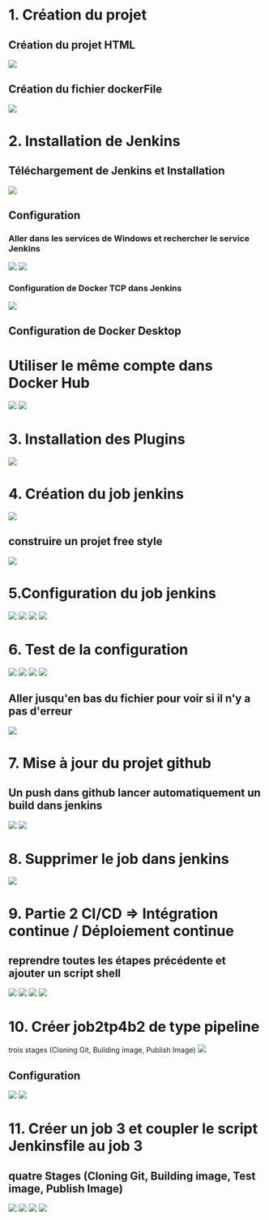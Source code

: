 <h1>1. Création du projet</h1>
<h2>Création du projet HTML</h2>
<img src="captures/1.docker file.PNG">
<h2>Création du fichier dockerFile</h2>
<img src="captures/1.docker file.PNG">

<h1>2. Installation de Jenkins</h1>
<h2>Téléchargement de Jenkins et Installation</h2>
<img src="captures/1.jinkins.PNG">
<h2>Configuration</h2>
<h3>Aller dans les services de Windows et rechercher le service Jenkins</h3>
<img src="captures/2.configuration.PNG">
<img src="captures/3.configuer.PNG">
<h3>Configuration de Docker TCP dans Jenkins</h3>
<img src="captures/4.jenkinsetape.PNG">
<h2>Configuration de Docker Desktop</h2>
<h1>Utiliser le même compte dans Docker Hub</h1>
<img src="captures/5.etape2.PNG">
<img src="captures/5.etapedocker1.PNG">

<h1>3. Installation des Plugins</h1>
<img src="captures/6.plugins.PNG">

<h1>4. Création du job jenkins</h1>
<img src="captures/7.nouveauProjet.PNG">
<h2>construire un projet free style</h2>
<img src="captures/8.capture.PNG">

<h1>5.Configuration du job jenkins</h1>
<img src="captures/9.configurerNG.PNG">
<img src="captures/10.capture.PNG">
<img src="captures/11.capture.PNG">
<img src="captures/12.dockerhub.PNG">

<h1>6. Test de la configuration</h1>
<img src="captures/13.build.PNG">
<img src="captures/14.Capture.PNG">
<img src="captures/15.Capture.PNG">
<img src="captures/16.Capture.PNG">
<h2>Aller jusqu'en bas du fichier pour voir si il n'y a pas d'erreur</h2>
<img src="captures/17.Capture.PNG">

<h1>7. Mise à jour du projet github</h1>
<h2>Un push dans github lancer automatiquement un build dans jenkins</h2>
<img src="captures/18.Capture.PNG">
<img src="captures/19.Capture.PNG">

<h1>8. Supprimer le job dans jenkins</h1>
<img src="captures/20.Capture.PNG">

<h1>9. Partie 2 CI/CD => Intégration continue / Déploiement continue</h1>
<h2>reprendre toutes les étapes précédente et ajouter un script shell</h2>
<img src="captures/21.Capture.PNG">
<img src="captures/22.Capture.PNG">
<img src="captures/23.Capture.PNG">
<img src="captures/24.Capture.PNG">

<h1>10. Créer  job2tp4b2 de type pipeline</h1>
<h>trois
stages (Cloning Git, Building image, Publish Image)</h>
<img src="captures/25.Capture.PNG">
<h2>Configuration</h2>
<img src="captures/26.Capture.PNG">
<img src="captures/27.Capture.PNG">

<h1>11. Créer un job 3 et coupler le script Jenkinsfile au job 3</h1>
<h2>quatre Stages
(Cloning Git, Building image, Test image, Publish Image)</h2>
<img src="captures/30.Capture.PNG">
<img src="captures/31.Capture.PNG">
<img src="captures/32.Capture.PNG">
<img src="captures/33.Capture.PNG">








